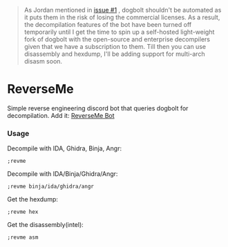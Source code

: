 >As Jordan mentioned in [issue #1](https://github.com/1ikeadragon/ReverseMe/issues/1#issue-2638229516) , dogbolt shouldn't be automated as it puts them in the risk of losing the commercial licenses. As a result, the decompilation features of the bot have been turned off temporarily until I get the time to spin up a self-hosted light-weight fork of dogbolt with the open-source and enterprise decompilers given that we have a subscription to them. Till then you can use disassembly and hexdump, I'll be adding support for multi-arch disasm soon. 

# ReverseMe
Simple reverse engineering discord bot that queries dogbolt for decompilation. Add it: [ReverseMe Bot](https://discord.com/oauth2/authorize?client_id=1302859968147619880)

### Usage
Decompile with IDA, Ghidra, Binja, Angr:
```
;revme 
```
Decompile with IDA/Binja/Ghidra/Angr:
```
;revme binja/ida/ghidra/angr
```
Get the hexdump:
```
;revme hex
```
Get the disassembly(intel):
```
;revme asm
```
